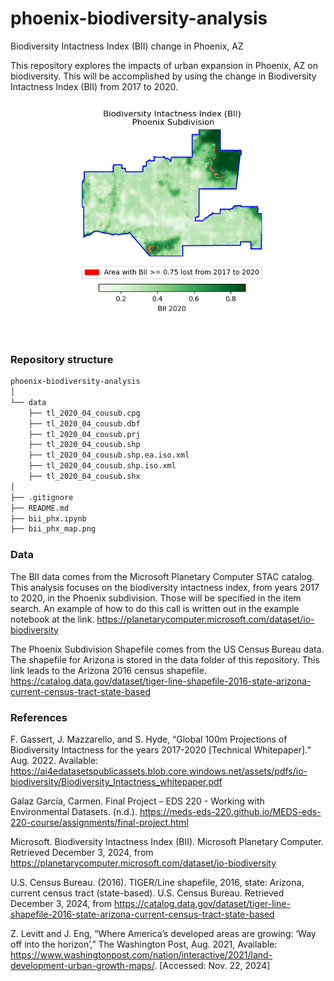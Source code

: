 # phoenix-biodiversity-analysis
Biodiversity Intactness Index (BII) change in Phoenix, AZ

This repository explores the impacts of urban expansion in Phoenix, AZ on biodiversity. This will be accomplished by using the change in Biodiversity Intactness Index (BII) from 2017 to 2020.

![BII Map](bii_phx_map.png)

### Repository structure

```bash
phoenix-biodiversity-analysis
│
└── data 
    ├── tl_2020_04_cousub.cpg 
    ├── tl_2020_04_cousub.dbf
    ├── tl_2020_04_cousub.prj
    ├── tl_2020_04_cousub.shp
    ├── tl_2020_04_cousub.shp.ea.iso.xml
    ├── tl_2020_04_cousub.shp.iso.xml
    ├── tl_2020_04_cousub.shx
│
├── .gitignore
├── README.md
├── bii_phx.ipynb
├── bii_phx_map.png
```

### Data

The BII data comes from the Microsoft Planetary Computer STAC catalog. This analysis focuses on the biodiversity intactness index, from years 2017 to 2020, in the Phoenix subdivision. Those will be specified in the item search. An example of how to do this call is written out in the example notebook at the link.
https://planetarycomputer.microsoft.com/dataset/io-biodiversity

The Phoenix Subdivision Shapefile comes from the US Census Bureau data. The shapefile for Arizona is stored in the data folder of this repository. This link leads to the Arizona 2016 census shapefile.
https://catalog.data.gov/dataset/tiger-line-shapefile-2016-state-arizona-current-census-tract-state-based

### References

F. Gassert, J. Mazzarello, and S. Hyde, “Global 100m Projections of Biodiversity Intactness for the years 2017-2020 [Technical Whitepaper].” Aug. 2022. Available: https://ai4edatasetspublicassets.blob.core.windows.net/assets/pdfs/io-biodiversity/Biodiversity_Intactness_whitepaper.pdf

Galaz García, Carmen. Final Project – EDS 220 - Working with Environmental Datasets. (n.d.). https://meds-eds-220.github.io/MEDS-eds-220-course/assignments/final-project.html

Microsoft. Biodiversity Intactness Index (BII). Microsoft Planetary Computer. Retrieved December 3, 2024, from https://planetarycomputer.microsoft.com/dataset/io-biodiversity

U.S. Census Bureau. (2016). TIGER/Line shapefile, 2016, state: Arizona, current census tract (state-based). U.S. Census Bureau. Retrieved December 3, 2024, from https://catalog.data.gov/dataset/tiger-line-shapefile-2016-state-arizona-current-census-tract-state-based

Z. Levitt and J. Eng, “Where America’s developed areas are growing: ‘Way off into the horizon’,” The Washington Post, Aug. 2021, Available: https://www.washingtonpost.com/nation/interactive/2021/land-development-urban-growth-maps/. [Accessed: Nov. 22, 2024]